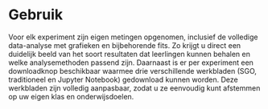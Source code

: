 # Gebruik

Voor elk experiment zijn eigen metingen opgenomen, inclusief de volledige data-analyse met grafieken en bijbehorende fits. Zo krijgt u direct een duidelijk beeld van het soort resultaten dat leerlingen kunnen behalen en welke analysemethoden passend zijn. Daarnaast is er per experiment een downloadknop beschikbaar waarmee drie verschillende werkbladen (SGO, traditioneel en Jupyter Notebook) gedownload kunnen worden. Deze werkbladen zijn volledig aanpasbaar, zodat u ze eenvoudig kunt afstemmen op uw eigen klas en onderwijsdoelen.